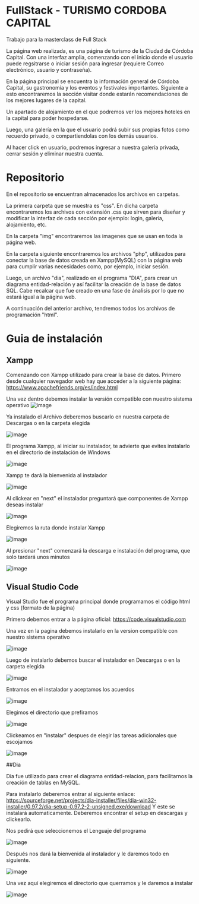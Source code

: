 # FullStack - TURISMO CORDOBA CAPITAL
Trabajo para la masterclass de Full Stack

La página web realizada, es una página de turismo de la Ciudad de Córdoba Capital. Con una interfaz amplia, comenzando con el inicio donde el usuario puede regsitrarse o iniciar sesión para ingresar (requiere Correo electrónico, usuario y contraseña). 

En la página principal se encuentra la información general de Córdoba Capital, su gastronomía y los eventos y festivales importantes.
Siguiente a esto encontraremos la sección visitar donde estarán recomendaciones de los mejores lugares de la capital.

Un apartado de alojamiento en el que podremos ver los mejores hoteles en la capital para poder hospedarse.

Luego, una galería en la que el usuario podrá subir sus propias fotos como recuerdo privado, o compartiendolas con los demás usuarios.

Al hacer click en usuario, podremos  ingresar a nuestra galería privada, cerrar sesión y eliminar nuestra cuenta.

# Repositorio

En el repositorio se encuentran almacenados los archivos en carpetas.

La primera carpeta que se muestra es "css". En dicha carpeta encontraremos los archivos con extensión .css que sirven para diseñar
y modificar la interfaz de cada sección por ejemplo: login, galeria, alojamiento, etc.

En la carpeta "img" encontraremos las imagenes que se usan en toda la página web.

En la carpeta siguiente encontraremos los archivos "php", utilizados para conectar la base de datos creada en Xampp(MySQL) con la página web para cumplir varias necesidades como, por ejemplo, iniciar sesión.

Luego, un archivo "dia", realizado en el programa "DIA", para crear un diagrama entidad-relación y así facilitar la creación de la base de datos SQL. Cabe recalcar que fue creado en una fase de ánalisis por lo que no estará igual a la página web. 

A continuación del anterior archivo, tendremos todos los archivos de programación "html".

# Guia de instalación

## Xampp

Comenzando con Xampp utilizado para crear la base de datos.
Primero desde cualquier navegador web hay que acceder a la siguiente página: https://www.apachefriends.org/es/index.html

Una vez dentro debemos instalar la versión compatible con nuestro sistema operativo
![image](https://github.com/Benjaminnrp/FullStack/assets/118995132/a13e660a-1552-4b0d-9113-cb0bb421ae1f)

Ya instalado el Archivo deberemos buscarlo en nuestra carpeta de Descargas o en la carpeta elegida

![image](https://github.com/Benjaminnrp/FullStack/assets/118995132/9c74e01b-7cd5-41cf-969d-030c8ce41f03)

El programa Xampp, al iniciar su instalador, te advierte que evites instalarlo en el directorio de instalación de Windows

![image](https://github.com/Benjaminnrp/FullStack/assets/118995132/0b79dae4-99b9-4ff4-8551-d494a3a69c42)

Xampp te dará la bienvenida al instalador

![image](https://github.com/Benjaminnrp/FullStack/assets/118995132/cb65e103-e124-49cd-9ca8-ad37709d2f98)

Al clickear en "next" el instalador preguntará que componentes de Xampp deseas instalar

![image](https://github.com/Benjaminnrp/FullStack/assets/118995132/8e4e7577-14b0-4985-9083-9d683d8205ac)

Elegiremos la ruta donde instalar Xampp

![image](https://github.com/Benjaminnrp/FullStack/assets/118995132/c64578db-4f77-4d4b-b2a9-ecc6c2cba19b)

Al presionar "next" comenzará la descarga e instalación del programa, que solo tardará unos minutos

![image](https://github.com/Benjaminnrp/FullStack/assets/118995132/7e1c4e81-098c-4dda-94f5-489379b8b2c0)

## Visual Studio Code

Visual Studio fue el programa principal donde programamos el código html y css (formato de la página)

Primero debemos entrar a la página oficial: https://code.visualstudio.com

Una vez en la pagina debemos instalarlo en la version compatible con nuestro sistema operativo 

![image](https://github.com/Benjaminnrp/FullStack/assets/118995132/ed0ff360-0d8b-4477-8ccd-c5205c533c0f)

Luego de instalarlo debemos buscar el instalador en Descargas o en la carpeta elegida

![image](https://github.com/Benjaminnrp/FullStack/assets/118995132/12f785c9-b6e3-4709-b6ae-ec4119e31331)

Entramos en el instalador y aceptamos los acuerdos

![image](https://github.com/Benjaminnrp/FullStack/assets/118995132/d19339e2-7254-460b-aaed-18f5c0b59fcd)

Elegimos el directorio que prefiramos

![image](https://github.com/Benjaminnrp/FullStack/assets/118995132/15d53c5c-8862-4690-87de-7eb9b1c1ca02)

Clickeamos en "instalar" despues de elegir las tareas adicionales que escojamos

![image](https://github.com/Benjaminnrp/FullStack/assets/118995132/f91319f7-497e-42f5-ada7-7447318ea375)

##Dia

Dia fue utilizado para crear el diagrama entidad-relacion, para facilitarnos la creación de tablas en MySQL.

Para instalarlo deberemos entrar al siguiente enlace: https://sourceforge.net/projects/dia-installer/files/dia-win32-installer/0.97.2/dia-setup-0.97.2-2-unsigned.exe/download
Y este se instalará automaticamente.
Deberemos encontrar el setup en descargas y clickearlo.

Nos pedirá que seleccionemos el Lenguaje del programa

![image](https://github.com/Benjaminnrp/FullStack/assets/118995132/0b22b838-a801-4d37-8b56-7826dbcd9f3a)

Después nos dará la bienvenida al instalador y le daremos todo en siguiente.

![image](https://github.com/Benjaminnrp/FullStack/assets/118995132/f00251e1-adfd-40c5-9c42-0930a337589b)

Una vez aquí elegiremos el directorio que querramos y le daremos a instalar

![image](https://github.com/Benjaminnrp/FullStack/assets/118995132/6a440aaa-b44d-490d-a3d6-ad21f4e9b907)







